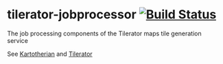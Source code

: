 # tilerator-jobprocessor  [![Build Status](https://travis-ci.org/kartotherian/tilerator-jobprocessor.svg?branch=master)](https://travis-ci.org/kartotherian/tilerator-jobprocessor)

The job processing components of the Tilerator maps tile generation service

See [Kartotherian](https://github.com/kartotherian/kartotherian) and [Tilerator](https://github.com/kartotherian/tilerator)
